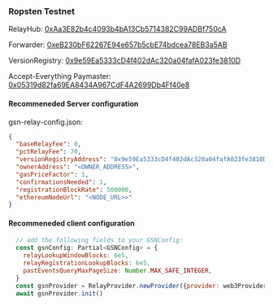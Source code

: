 ### Ropsten Testnet

RelayHub: [0xAa3E82b4c4093b4bA13Cb5714382C99ADBf750cA](https://ropsten.etherscan.io/address/0xAa3E82b4c4093b4bA13Cb5714382C99ADBf750cA)

Forwarder: [0xeB230bF62267E94e657b5cbE74bdcea78EB3a5AB](https://ropsten.etherscan.io/address/0xeB230bF62267E94e657b5cbE74bdcea78EB3a5AB)

VersionRegistry: [0x9e59Ea5333cD4f402dAc320a04fafA023fe3810D](https://ropsten.etherscan.io/address/0x9e59Ea5333cD4f402dAc320a04fafA023fe3810D)

Accept-Everything Paymaster: [0x05319d82fa69EA8434A967CdF4A2699Db4Ff40e8](https://ropsten.etherscan.io/address/0x05319d82fa69EA8434A967CdF4A2699Db4Ff40e8)

#### Recommeneded Server configuration
gsn-relay-config.json:
```json
{
  "baseRelayFee": 0,
  "pctRelayFee": 70,
  "versionRegistryAddress": "0x9e59Ea5333cD4f402dAc320a04fafA023fe3810D",
  "ownerAddress": "<OWNER_ADDRESS>",
  "gasPriceFactor": 1,
  "confirmationsNeeded": 1,
  "registrationBlockRate": 500000,
  "ethereumNodeUrl": "<NODE_URL>>"
}
```
#### Recommeneded client configuration
```js
  // add the following fields to your GSNConfig:
  const gsnConfig: Partial<GSNConfig> = {
    relayLookupWindowBlocks: 6e5,
    relayRegistrationLookupBlocks: 6e5,
    pastEventsQueryMaxPageSize: Number.MAX_SAFE_INTEGER,
  }
  const gsnProvider = RelayProvider.newProvider({provider: web3Provider, config: gsnConfig})
  await gsnProvider.init()
```
